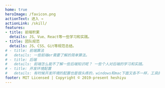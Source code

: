```yaml
---
home: true
heroImage: /favicon.png
actionText: 进入 →
actionLink: /skill/
features:
- title: 前端积累
  details: JS、Vue、React等一些学习和实践。
- title: 团队规范
  details: JS、CSS、Git等规范总结。
# - title: 前端算法
#   details: 一些前端er需要了解的简单算法。
# - title: 后端
#   details: 前端怎么能不了解一些后端知识呢？ 一些个人对后端的学习和实践。
# - title: 开发环境配置
#   details: 有时候开发环境的配置也是很头疼的，windows和mac下面又各不一样，工具的熟练程度直接决定开发速度，所以留文待查吧。
footer: MIT Licensed | Copyright © 2019-present heshiyu
---
```

